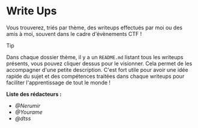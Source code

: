 # Write Ups

Vous trouverez, triés par thème, des writeups effectués par moi ou des amis à moi, souvent dans le cadre d'évènements CTF !

> [!TIP]
> Dans chaque dossier thème, il y a un `README.md` listant tous les writeups présents, vous pouvez cliquer dessus pour le visionner. Cela permet de les accompagner d'une petite description. C'est fort utile pour avoir une idée rapide du sujet et des compétences traitées dans chaque writeups pour faciliter l'apprentissage de tout le monde !

**Liste des rédacteurs :**

- *@Nerumir*
- *@Yourame*
- *@dtss*
